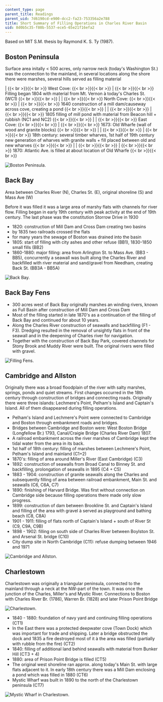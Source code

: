 ```yaml
---
content_type: page
parent_title: Readings
parent_uid: 7d6190cd-e900-dcc2-fa23-753356a2e788
title: Short Summary of Filling Operations in Charles River Basin
uid: 8d0b5c35-f80b-5537-ece5-65e21f16efa2
---
```


Based on MIT S.M. thesis by Raymond K. S. Ty (1987).

Boston Peninsula
----------------

Surface area initally < 500 acres, only narrow neck (today's Washington St.) was the connection to the mainland, in several locations along the shore there were marshes, several hills served as filling material

|  {{< br >}}{{< br >}} West Cove: {{< br >}}{{< br >}}  |  {{< br >}}{{< br >}} Filling began 1804 with material from Mt. Vernon à today's Charles St. (WC1) {{< br >}}{{< br >}}  |
|  {{< br >}}{{< br >}} North Cove: {{< br >}}{{< br >}}  |  {{< br >}}{{< br >}} 1640 construction of a mill dam/causeway across cove, creating a pond {{< br >}}{{< br >}}  |
|  {{< br >}}{{< br >}}  |  {{< br >}}{{< br >}} 1805 filling of mill pond with material from Beacon hill + rubbish (NC1 and NC2) {{< br >}}{{< br >}}  |
|  {{< br >}}{{< br >}} East Cove: {{< br >}}{{< br >}}  |  {{< br >}}{{< br >}} 1673: Old Wharfe (wall of wood and granite blocks) {{< br >}}{{< br >}}  |
|  {{< br >}}{{< br >}}  |  {{< br >}}{{< br >}} 18th century: several timber wharves, 1st half of 19th century new generation of wharves with granite walls + fill placed between old and new wharves {{< br >}}{{< br >}}  |
|  {{< br >}}{{< br >}}  |  {{< br >}}{{< br >}} 1870: Atlantic Ave. is filled at about location of Old Wharfe {{< br >}}{{< br >}}  

![Boston Peninsula.](/courses/civil-and-environmental-engineering/1-012-introduction-to-civil-engineering-design-spring-2002/readings/fillingboston.jpg)

Back Bay
--------

Area between Charles River (N), Charles St. (E), original shoreline (S) and Mass Ave (W)

Before it was filled it was a large area of marshy flats with channels for river flow. Filling began in early 19th century with peak activity at the end of 19th century. The last phase was the constitution Storrow Drive in 1930

*   1820: construction of Mill Dam and Cross Dam creating two basins
*   by 1835 two railroads crossed the flats
*   for many years the sewage of Boston was drained into the basin
*   1805: start of filling with city ashes and other refuse (BB1), 1830-1850 small fills (BB2)
*   1860-1880: major filling: area from Arlington St. to Mass Ave. (BB3 - BB5), concurrently a seawall was built along the Charles River and backfilled with river material and sand/gravel from Needham, creating Back St. (BB3A - BB5A)

![Back Bay.](/courses/civil-and-environmental-engineering/1-012-introduction-to-civil-engineering-design-spring-2002/readings/fillingbackbay.jpg)

Back Bay Fens
-------------

*   300 acres west of Back Bay originally marshes an winding rivers, known as Full Basin after construction of Mill Dam and Cross Dam
*   Most of the filling started in late 1870's as a continuation of the filling of Back Bay and continued for about 10 years.
*   Along the Charles River construction of seawalls and backfilling (F1 - F3). Dredging resulted in the removal of unsightly flats in front of the seawall and in the deepening of Charles river for navigation.
*   Together with the construction of Back Bay Park, covered channels for Stony Brook and Muddy River were built. The original rivers were filled with gravel.

![Filling Fens.](/courses/civil-and-environmental-engineering/1-012-introduction-to-civil-engineering-design-spring-2002/readings/fillingfens.jpg)

Cambridge and Allston
---------------------

Originally there was a broad floodplain of the river with salty marshes, springs, ponds and quiet streams. First changes occurred in the 18th century through construction of bridges and connecting roads. Originally there were three islands: Lechmere's Point, Pelham's Island and Captain's Island. All of them disappeared during filling operations.

*   Pelham's Island and Lechmere's Point were connected to Cambridge and Boston through embankment roads and bridges.
*   Bridges between Cambridge and Boston were: West Boston Bridge (Longfellow Br.) 1793, Canal/Craigie Bridge (Charles River Dam) 1807.
*   A railroad embankment across the river marshes of Cambridge kept the tidal water from the area in its back.
*   1st half of 18th century: filling of marshes between Lechmere's Point, Pelham's Island and mainland (C1+2)
*   1870's: filling of area around Miller's River (East Cambridge) (C3)
*   1892: construction of seawalls from Broad Canal to Binney St. and backfilling, prolongation of seawalls in 1895 (C4 + C5)
*   1883 - 1904: construction of granite seawalls along the Charles and subsequently filling of area between railroad embankment, Main St. and seawalls (C6, C6A, C7)
*   1890: finishing of Harvard Bridge. Was first without connection on Cambridge side because filling operations there made only slow progress.
*   1899: construction of dam between Brookline St. and Captain's Island and filling of the area with gravel à served as playground and bathing beach (C8, C8A)
*   1901 - 1911: filling of flats north of Captain's Island + south of River St (C9, C9A, C9B)
*   1898 - 1902: filling on south side of Charles River between Boylston St. and Arsenal St. bridge (C10)
*   City dump site in North Cambridge (C11): refuse dumping between 1946 and 1971

![Cambridge and Allston.](/courses/civil-and-environmental-engineering/1-012-introduction-to-civil-engineering-design-spring-2002/readings/fillingcambridge.jpg)

Charlestown
-----------

Charlestown was originally a triangular peninsula, connected to the mainland through a neck at the NW-part of the town. It was once the junction of the Charles, Miller's and Mystic River. Connections to Boston with Charles River Br. (1786), Warren Br. (1828) and later Prison Point Bridge

![Charlestown.](/courses/civil-and-environmental-engineering/1-012-introduction-to-civil-engineering-design-spring-2002/readings/fillingcharlestown1.jpg)

*   1840 - 1880: foundation of navy yard and continuing filling operations (CT1)
*   In the East there was a protected deepwater cove (Town Dock) which was important for trade and shipping. Later a bridge obstructed the dock and 1835 a fire destroyed most of it à the area was filled (partially with rubble from the fire) (CT2)
*   1840: filling of additional land behind seawalls with material from Bunker Hill (CT3 + 4)
*   1880: area of Prison Point Bridge is filled (CT5)
*   The original west shoreline ran approx. along today's Main St. with large flats adjacent to it. In early 18th century there was a Mill Dam enclosing a pond which was filled in 1880 (CT6)
*   Mystic Wharf was built in 1890 to the north of the Charlestown peninsula (CT7)

![Mystic Wharf in Charlestown.](/courses/civil-and-environmental-engineering/1-012-introduction-to-civil-engineering-design-spring-2002/readings/fillingcharlestown2.jpg)